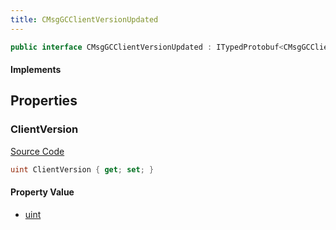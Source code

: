 ```yaml
---
title: CMsgGCClientVersionUpdated
---
```


```csharp
public interface CMsgGCClientVersionUpdated : ITypedProtobuf<CMsgGCClientVersionUpdated>, INativeHandle
```

#### Implements

## Properties

### ClientVersion

[Source Code](https://github.com/swiftly-solution/swiftlys2/blob/main/managed/src/SwiftlyS2.Generated/Protobufs/Interfaces/CMsgGCClientVersionUpdated.cs#L13)

```csharp
uint ClientVersion { get; set; }
```

#### Property Value

- [uint](https://learn.microsoft.com/dotnet/api/system.uint32)


